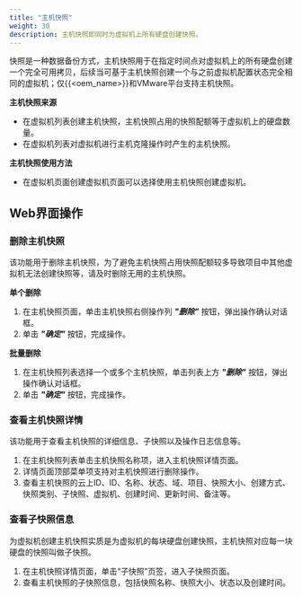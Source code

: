 ```yaml
---
title: "主机快照"
weight: 30
description: 主机快照即同时为虚拟机上所有硬盘创建快照。
---
```


快照是一种数据备份方式，主机快照用于在指定时间点对虚拟机上的所有硬盘创建一个完全可用拷贝，后续当可基于主机快照创建一个与之前虚拟机配置状态完全相同的虚拟机；仅{{<oem_name>}}和VMware平台支持主机快照。

**主机快照来源**

- 在虚拟机列表创建主机快照，主机快照占用的快照配额等于虚拟机上的硬盘数量。
- 在虚拟机列表对虚拟机进行主机克隆操作时产生的主机快照。

**主机快照使用方法**

- 在虚拟机页面创建虚拟机页面可以选择使用主机快照创建虚拟机。

## Web界面操作

### 删除主机快照 

该功能用于删除主机快照，为了避免主机快照占用快照配额较多导致项目中其他虚拟机无法创建快照等，请及时删除无用的主机快照。

**单个删除**

1. 在主机快照页面，单击主机快照右侧操作列 **_"删除"_** 按钮，弹出操作确认对话框。
2. 单击 **_"确定"_** 按钮，完成操作。

**批量删除**

1. 在主机快照列表选择一个或多个主机快照，单击列表上方 **_"删除"_** 按钮，弹出操作确认对话框。
2. 单击 **_"确定"_** 按钮，完成操作。

### 查看主机快照详情

该功能用于查看主机快照的详细信息、子快照以及操作日志信息等。

1. 在主机快照列表单击主机快照名称项，进入主机快照详情页面。
2. 详情页面顶部菜单项支持对主机快照进行删除操作。
3. 查看主机快照的云上ID、ID、名称、状态、域、项目、快照大小、创建方式、快照类别、子快照、虚拟机、创建时间、更新时间、备注等。

### 查看子快照信息

为虚拟机创建主机快照实质是为虚拟机的每块硬盘创建快照，主机快照对应每一块硬盘的快照叫做子快照。

1. 在主机快照详情页面，单击“子快照”页签，进入子快照页面。
2. 查看主机快照的子快照信息，包括快照名称、快照大小、状态以及创建时间。

